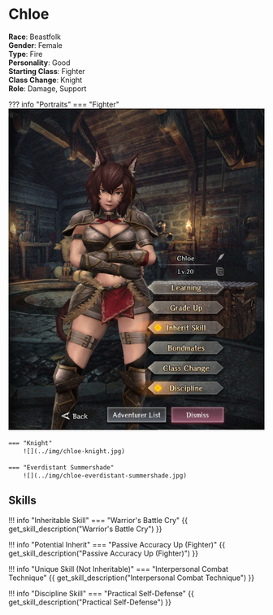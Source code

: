 # Chloe

**Race**: Beastfolk  
**Gender**: Female  
**Type**: Fire  
**Personality**: Good  
**Starting Class**: Fighter  
**Class Change**: Knight  
**Role**: Damage, Support

??? info "Portraits"
    === "Fighter"
        ![](../img/chloe-fighter.jpg)

    === "Knight"
        ![](../img/chloe-knight.jpg)

    === "Everdistant Summershade"
        ![](../img/chloe-everdistant-summershade.jpg)
      

## Skills

!!! info "Inheritable Skill"
    === "Warrior's Battle Cry"
        {{ get_skill_description("Warrior's Battle Cry") }}

!!! info "Potential Inherit"
    === "Passive Accuracy Up (Fighter)"
        {{ get_skill_description("Passive Accuracy Up (Fighter)") }}

!!! info "Unique Skill (Not Inheritable)"
    === "Interpersonal Combat Technique"
        {{ get_skill_description("Interpersonal Combat Technique") }}
        
!!! info "Discipline Skill"
    === "Practical Self-Defense"
        {{ get_skill_description("Practical Self-Defense") }}
